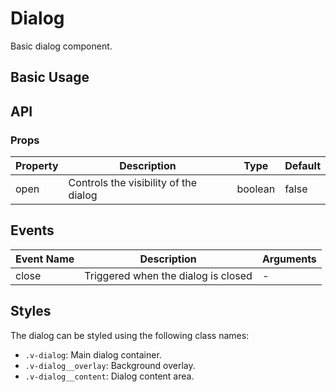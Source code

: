 # Dialog

Basic dialog component.

## Basic Usage

<ClientOnly>
  <demo vue="ui/dialog/basic.vue" />
</ClientOnly>

## API

### Props

| Property | Description                           | Type    | Default |
| -------- | ------------------------------------- | ------- | ------- |
| open     | Controls the visibility of the dialog | boolean | false   |

## Events

| Event Name | Description                         | Arguments |
| ---------- | ----------------------------------- | --------- |
| close      | Triggered when the dialog is closed | -         |

## Styles

The dialog can be styled using the following class names:

- `.v-dialog`: Main dialog container.
- `.v-dialog__overlay`: Background overlay.
- `.v-dialog__content`: Dialog content area.
